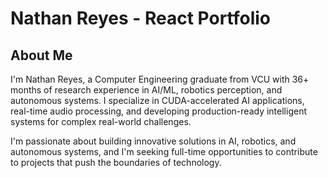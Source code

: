 # Nathan Reyes - React Portfolio


## About Me
I'm Nathan Reyes, a Computer Engineering graduate from VCU with 36+ months of research experience in AI/ML, robotics perception, and autonomous systems. I specialize in CUDA-accelerated AI applications, real-time audio processing, and developing production-ready intelligent systems for complex real-world challenges.

I'm passionate about building innovative solutions in AI, robotics, and autonomous systems, and I'm seeking full-time opportunities to contribute to projects that push the boundaries of technology.

